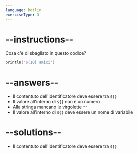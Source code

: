 ```yaml
---
language: kotlin
exerciseType: 3
---
```


# --instructions--

Cosa c'è di sbagliato in questo codice?
```kotlin
println("$(10} amici")
```

# --answers--

- Il contentuto dell'identificatore deve essere tra `${}`
- Il valore all'interno di `${}` non è un numero
- Alla stringa mancano le virgolette `""`
- Il valore all'interno di `${}` deve essere un nome di variabile

# --solutions--

- Il contentuto dell'identificatore deve essere tra `${}`
